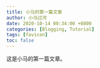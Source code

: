 ```yaml
---
title: 小马的第一篇文章
author: 小马过河
date: 2020-10-14 00:34:00 +0800
categories: [Blogging, Tutorial]
tags: [favicon]
toc: false
---
```


这是小马的第一篇文章。
